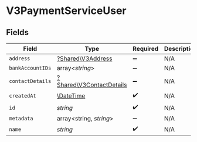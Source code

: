 # V3PaymentServiceUser


## Fields

| Field                                                               | Type                                                                | Required                                                            | Description                                                         |
| ------------------------------------------------------------------- | ------------------------------------------------------------------- | ------------------------------------------------------------------- | ------------------------------------------------------------------- |
| `address`                                                           | [?Shared\V3Address](../../Models/Shared/V3Address.md)               | :heavy_minus_sign:                                                  | N/A                                                                 |
| `bankAccountIDs`                                                    | array<*string*>                                                     | :heavy_minus_sign:                                                  | N/A                                                                 |
| `contactDetails`                                                    | [?Shared\V3ContactDetails](../../Models/Shared/V3ContactDetails.md) | :heavy_minus_sign:                                                  | N/A                                                                 |
| `createdAt`                                                         | [\DateTime](https://www.php.net/manual/en/class.datetime.php)       | :heavy_check_mark:                                                  | N/A                                                                 |
| `id`                                                                | *string*                                                            | :heavy_check_mark:                                                  | N/A                                                                 |
| `metadata`                                                          | array<string, *string*>                                             | :heavy_minus_sign:                                                  | N/A                                                                 |
| `name`                                                              | *string*                                                            | :heavy_check_mark:                                                  | N/A                                                                 |